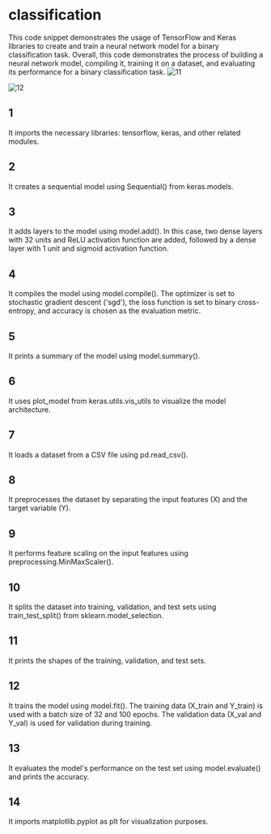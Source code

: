 # classification
This code snippet demonstrates the usage of TensorFlow and Keras libraries to create and train a neural network model for a binary classification task.
Overall, this code demonstrates the process of building a neural network model, compiling it, training it on a dataset, and evaluating its performance for a binary classification task.
![11](https://github.com/amirsohly/classification/assets/47668516/995bc0ca-1a7f-4ac0-9ebe-090e95c684e6)

![12](https://github.com/amirsohly/classification/assets/47668516/09ec4936-4b35-4fa5-8148-d3fb83faccf1)

## 1
It imports the necessary libraries: tensorflow, keras, and other related modules.
## 2
It creates a sequential model using Sequential() from keras.models.
## 3
It adds layers to the model using model.add(). In this case, two dense layers with 32 units and ReLU activation function are added, followed by a dense layer with 1 unit and sigmoid activation function.
## 4
It compiles the model using model.compile(). The optimizer is set to stochastic gradient descent ('sgd'), the loss function is set to binary cross-entropy, and accuracy is chosen as the evaluation metric.
## 5
It prints a summary of the model using model.summary().
## 6
It uses plot_model from keras.utils.vis_utils to visualize the model architecture.
## 7
It loads a dataset from a CSV file using pd.read_csv().
## 8
It preprocesses the dataset by separating the input features (X) and the target variable (Y).
## 9
It performs feature scaling on the input features using preprocessing.MinMaxScaler().
## 10
It splits the dataset into training, validation, and test sets using train_test_split() from sklearn.model_selection.
## 11
It prints the shapes of the training, validation, and test sets.
## 12
It trains the model using model.fit(). The training data (X_train and Y_train) is used with a batch size of 32 and 100 epochs. The validation data (X_val and Y_val) is used for validation during training.
## 13
It evaluates the model's performance on the test set using model.evaluate() and prints the accuracy.
## 14
It imports matplotlib.pyplot as plt for visualization purposes.
